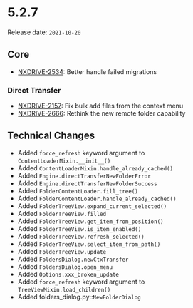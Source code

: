 # 5.2.7

Release date: `2021-10-20`

## Core

- [NXDRIVE-2534](https://hyland.atlassian.net/browse/NXDRIVE-2534): Better handle failed migrations

### Direct Transfer

- [NXDRIVE-2157](https://hyland.atlassian.net/browse/NXDRIVE-2157): Fix bulk add files from the context menu
- [NXDRIVE-2666](https://hyland.atlassian.net/browse/NXDRIVE-2666): Rethink the new remote folder capability

## Technical Changes

- Added `force_refresh` keyword argument to `ContentLoaderMixin.__init__()`
- Added `ContentLoaderMixin.handle_already_cached()`
- Added `Engine.directTransferNewFolderError`
- Added `Engine.directTransferNewFolderSuccess`
- Added `FolderContentLoader.fill_tree()`
- Added `FolderContentLoader.handle_already_cached()`
- Added `FolderTreeView.expand_current_selected()`
- Added `FolderTreeView.filled`
- Added `FolderTreeView.get_item_from_position()`
- Added `FolderTreeView.is_item_enabled()`
- Added `FolderTreeView.refresh_selected()`
- Added `FolderTreeView.select_item_from_path()`
- Added `FolderTreeView.update`
- Added `FoldersDialog.newCtxTransfer`
- Added `FoldersDialog.open_menu`
- Added `Options.xxx_broken_update`
- Added `force_refresh` keyword argument to `TreeViewMixin.load_children()`
- Added folders_dialog.py::`NewFolderDialog`
